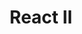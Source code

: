 ---
layout: module
title: "React II"
type: lecture
num: 18
draft: 1
start_date: 2025-03-24
slides_url: #
readings:
    - type: reading
      citation: >
        <a href="https://beta.reactjs.org/learn/thinking-in-react" target="_blank">Thinking in React</a>. Make note of the steps:<ul>
            <li>Break the UI into a component hierarchy</li>
            <li>Build a static version in React</li>
            <li>Find the minimal but complete representation of UI state (noting the difference between "props" and "state"</li>
            <li>Identify where your state should live</li>
            <li>Adding "inverse data flow"</li></ul>
      required: 1
    - type: reading
      citation: >
        <a href="https://beta.reactjs.org/learn/sharing-state-between-components" target="_blank">Sharing state between components</a>
      required: 1
    - type: reading
      citation: <a href="https://beta.reactjs.org/learn/synchronizing-with-effects" target="_blank">Synchronizing with effects</a>
    - type: reading
      citation: >
        <a href="https://beta.reactjs.org/learn/you-might-not-need-an-effect" target="_blank">You might not need an effect</a>
---
